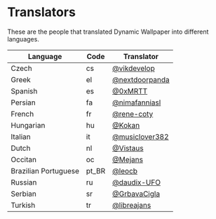 # Translators
These are the people that translated Dynamic Wallpaper into different languages.

| Language | Code | Translator |
| ---- | ---- | ----|
| Czech | cs | [@vikdevelop](https://github.com/vikdevelop) |
| Greek | el | [@nextdoorpanda](https://github.com/nextdoorpanda)|
| Spanish | es | [@0xMRTT](https://github.com/0xMRTT) |
| Persian | fa | [@nimafanniasl](https://github.com/nimafanniasl) |
| French | fr | [@rene-coty](https://github.com/rene-coty) |
| Hungarian | hu | [@Kokan](https://github.com/Kokan) |
| Italian | it | [@musiclover382](https://github.com/musiclover382) |
| Dutch | nl | [@Vistaus](https://github.com/Vistaus) |
| Occitan | oc | [@Mejans](https://github.com/Mejans) |
| Brazilian Portuguese | pt_BR | [@leocb](https://github.com/leocb) |
| Russian | ru | [@daudix-UFO](https://github.com/daudix-UFO) |
| Serbian | sr | [@GrbavaCigla](https://github.com/GrbavaCigla) |
| Turkish | tr | [@libreajans](https://github.com/libreajans) |
